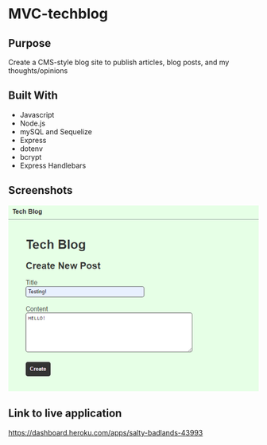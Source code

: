 # MVC-techblog

## Purpose
Create a CMS-style blog site to publish articles, blog posts, and my thoughts/opinions

## Built With
- Javascript
- Node.js
- mySQL and Sequelize
- Express
- dotenv
- bcrypt
- Express Handlebars

## Screenshots

![Picture](https://github.com/danielle-gan/MVC-techblog/blob/main/assets/images/screenshot.png)

## Link to live application
https://dashboard.heroku.com/apps/salty-badlands-43993 

